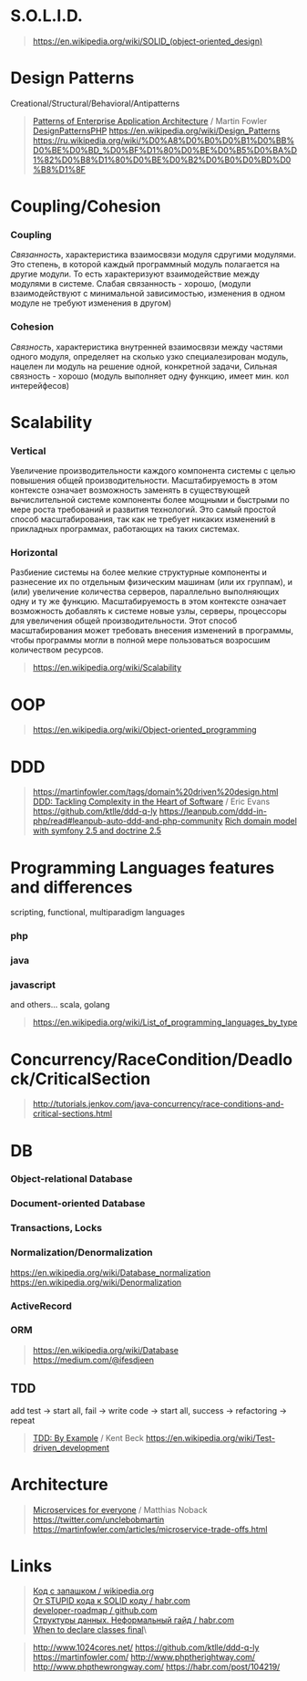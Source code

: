 # S.O.L.I.D.
>https://en.wikipedia.org/wiki/SOLID_(object-oriented_design)
# Design Patterns
Creational/Structural/Behavioral/Antipatterns
>[Patterns of Enterprise Application Architecture](https://martinfowler.com/books/eaa.html) / Martin Fowler
> [DesignPatternsPHP](http://designpatternsphp.readthedocs.io/ru/latest/README.html)
> https://en.wikipedia.org/wiki/Design_Patterns
> https://ru.wikipedia.org/wiki/%D0%A8%D0%B0%D0%B1%D0%BB%D0%BE%D0%BD_%D0%BF%D1%80%D0%BE%D0%B5%D0%BA%D1%82%D0%B8%D1%80%D0%BE%D0%B2%D0%B0%D0%BD%D0%B8%D1%8F

# Coupling/Cohesion
### Coupling
*Связанность*, характеристика взаимосвязи модуля сдругими модулями. Это степень, в которой каждый программный модуль полагается на другие модули. То есть характеризуют взаимодействие между модулями в системе. Слабая связанность - хорошо, (модули взаимодействуют с минимальной зависимостью, изменения в одном модуле не требуют изменения в другом)
### Cohesion
*Cвязность*, характеристика внутренней взаимосвязи между частями одного модуля, определяет на сколько узко специалезирован модуль, нацелен ли модуль на решение одной, конкретной задачи, Сильная связность - хорошо (модуль выполняет одну функцию, имеет мин. кол интерейфесов)

# Scalability
### Vertical
Увеличение производительности каждого компонента системы с целью повышения общей производительности. Масштабируемость в этом контексте означает возможность заменять в существующей вычислительной системе компоненты более мощными и быстрыми по мере роста требований и развития технологий. Это самый простой способ масштабирования, так как не требует никаких изменений в прикладных программах, работающих на таких системах.
### Horizontal
Разбиение системы на более мелкие структурные компоненты и разнесение их по отдельным физическим машинам (или их группам), и (или) увеличение количества серверов, параллельно выполняющих одну и ту же функцию. Масштабируемость в этом контексте означает возможность добавлять к системе новые узлы, серверы, процессоры для увеличения общей производительности. Этот способ масштабирования может требовать внесения изменений в программы, чтобы программы могли в полной мере пользоваться возросшим количеством ресурсов.

>https://en.wikipedia.org/wiki/Scalability
# OOP
>https://en.wikipedia.org/wiki/Object-oriented_programming
# DDD
> https://martinfowler.com/tags/domain%20driven%20design.html
>[DDD: Tackling Complexity in the Heart of Software](https://www.amazon.com/gp/product/0321125215?ie=UTF8&tag=martinfowlerc-20&linkCode=as2&camp=1789&creative=9325&creativeASIN=0321125215) / Eric Evans
> https://github.com/ktlle/ddd-q-ly
>https://leanpub.com/ddd-in-php/read#leanpub-auto-ddd-and-php-community
>[Rich domain model with symfony 2.5 and doctrine 2.5](https://www.slideshare.net/_leopro_/rich-domain-model-with-symfony-25-and-doctrine-25)
# Programming Languages features and differences
scripting, functional, multiparadigm languages
### php
### java
### javascript
and others... scala, golang
>https://en.wikipedia.org/wiki/List_of_programming_languages_by_type
# Concurrency/RaceCondition/Deadlock/CriticalSection
> http://tutorials.jenkov.com/java-concurrency/race-conditions-and-critical-sections.html
# DB
### Object-relational Database

### Document-oriented Database

### Transactions, Locks
### Normalization/Denormalization
https://en.wikipedia.org/wiki/Database_normalization
https://en.wikipedia.org/wiki/Denormalization
### ActiveRecord
### ORM
>https://en.wikipedia.org/wiki/Database
>https://medium.com/@ifesdjeen
## TDD
add test -> start all, fail ->  write code ->  start all, success -> refactoring -> repeat
>[TDD: By Example](https://www.amazon.co.uk/Test-Driven-Development-Addison-Wesley-Signature/dp/0321146530/ref=pd_sim_b_1) / Kent Beck
>https://en.wikipedia.org/wiki/Test-driven_development
# Architecture
>[Microservices for everyone](https://leanpub.com/microservices-for-everyone/) / Matthias Noback
>https://twitter.com/unclebobmartin
>https://martinfowler.com/articles/microservice-trade-offs.html
# Links
> [Код с запашком / wikipedia.org](https://ru.wikipedia.org/wiki/%D0%9A%D0%BE%D0%B4_%D1%81_%D0%B7%D0%B0%D0%BF%D0%B0%D1%88%D0%BA%D0%BE%D0%BC)\
> [От STUPID кода к SOLID коду / habr.com](https://habr.com/post/273843/)\
> [developer-roadmap / github.com](https://github.com/kamranahmedse/developer-roadmap)\
> [Структуры данных. Неформальный гайд / habr.com](https://habr.com/post/263765/)\
> [When to declare classes final](https://ocramius.github.io/blog/when-to-declare-classes-final/)\

> http://www.1024cores.net/
> https://github.com/ktlle/ddd-q-ly
> https://martinfowler.com/
> http://www.phptherightway.com/
> http://www.phpthewrongway.com/
> https://habr.com/post/104219/

